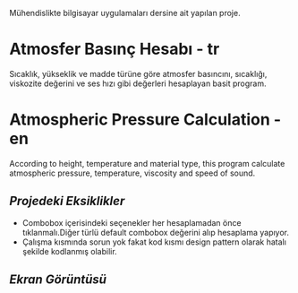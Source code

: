 Mühendislikte bilgisayar uygulamaları dersine ait yapılan proje.

# Atmosfer Basınç Hesabı - tr
Sıcaklık, yükseklik ve madde türüne göre atmosfer basıncını, sıcaklığı, viskozite değerini ve ses hızı gibi değerleri hesaplayan basit program.

# Atmospheric Pressure Calculation - en
According to height, temperature and material type, this program calculate atmospheric pressure, temperature, viscosity and speed of sound. 

## *Projedeki Eksiklikler*
- Combobox içerisindeki seçenekler her hesaplamadan önce tıklanmalı.Diğer türlü default combobox değerini alıp hesaplama yapıyor.
- Çalışma kısmında sorun yok fakat kod kısmı design pattern olarak hatalı şekilde kodlanmış olabilir.

## *Ekran Görüntüsü*
